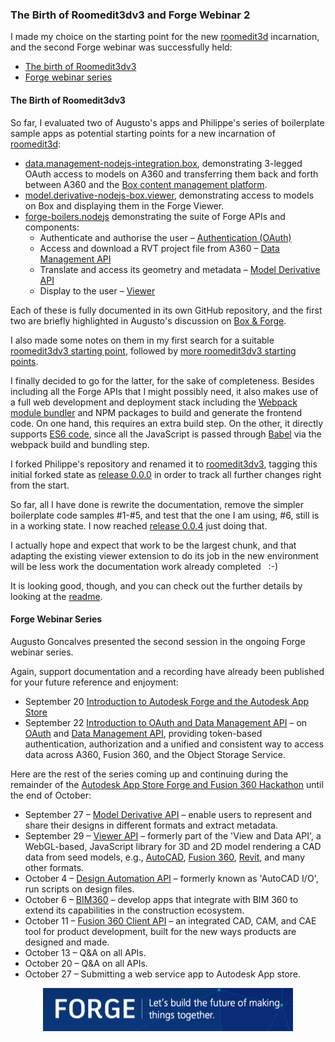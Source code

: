 <head>
<title>The Building Coder</title>
<meta http-equiv="Content-Type" content="text/html; charset=utf-8"/>
<link rel="stylesheet" type="text/css" href="3dwc.css"/>
<script src="https://cdn.rawgit.com/google/code-prettify/master/loader/run_prettify.js?autoload=true" defer="defer"></script>
</head>

<!---

The Birth of Roomedit3dv3 and Forge Webinar 2 #revitapi #3dwebcoder @AutodeskRevit @AutodeskForge #aec #bim

I made my choice on the starting point for the new <code>roomedit3d</code> incarnation, and the second Forge webinar was successfully held
&ndash; The birth of Roomedit3dv3
&ndash; Forge webinar session 2 on OAuth and the Data Management API...

-->

### The Birth of Roomedit3dv3 and Forge Webinar 2

I made my choice on the starting point for the new [roomedit3d](https://github.com/jeremytammik/roomedit3d) incarnation, and the second Forge webinar was successfully held:

- [The birth of Roomedit3dv3](#2)
- [Forge webinar series](#3)


#### <a name="3"></a>The Birth of Roomedit3dv3

So far, I evaluated two of Augusto's apps and Philippe's series of boilerplate sample apps as potential starting points for a new incarnation
of [roomedit3d](https://github.com/jeremytammik/roomedit3d):

- [data.management-nodejs-integration.box](https://github.com/Developer-Autodesk/data.management-nodejs-integration.box), demonstrating 3-legged OAuth access to models on A360 and transferring them back and forth between A360 and the [Box content management platform](https://www.box.com).
- [model.derivative-nodejs-box.viewer](https://github.com/Developer-Autodesk/model.derivative-nodejs-box.viewer), demonstrating access to models on Box and displaying them in the Forge Viewer.
- [forge-boilers.nodejs](https://github.com/Autodesk-Forge/forge-boilers.nodejs) demonstrating the suite of Forge APIs and components:
    - Authenticate and authorise the user &ndash; [Authentication (OAuth)](https://developer.autodesk.com/en/docs/oauth/v2)
    - Access and download a RVT project file from A360 &ndash; [Data Management API](https://developer.autodesk.com/en/docs/data/v2)
    - Translate and access its geometry and metadata &ndash; [Model Derivative API](https://developer.autodesk.com/en/docs/model-derivative/v2)
    - Display to the user &ndash; [Viewer](https://developer.autodesk.com/en/docs/viewer/v2)
    
Each of these is fully documented in its own GitHub repository, and the first two are briefly highlighted in Augusto's discussion
on [Box &amp; Forge](http://adndevblog.typepad.com/cloud_and_mobile/2016/09/box-forge.html).

I also made some notes on them in my first search for a
suitable [roomedit3dv3 starting point](http://thebuildingcoder.typepad.com/blog/2016/09/roomedit3d-update-for-connecting-desktop-and-forge.html#4),
followed by [more roomedit3dv3 starting points](http://thebuildingcoder.typepad.com/blog/2016/09/forge-webinar-series-and-more-roomedit-starting-point-samples.html#2).

I finally decided to go for the latter, for the sake of completeness.
Besides including all the Forge APIs that I might possibly need, it also makes use of a full web development and deployment stack including
the [Webpack module bundler](https://webpack.github.io) and NPM packages to build and generate the frontend code.
On one hand, this requires an extra build step.
On the other, it directly supports [ES6 code](https://en.wikipedia.org/wiki/ECMAScript#ES6), since all the JavaScript is passed through [Babel](https://babeljs.io) via the webpack build and bundling step.

I forked Philippe's repository and renamed it
to [roomedit3dv3](https://github.com/jeremytammik/roomedit3dv3),
tagging this initial forked state as [release 0.0.0](https://github.com/jeremytammik/roomedit3dv3/releases/tag/0.0.0) in
order to track all further changes right from the start. 

So far, all I have done is rewrite the documentation, remove the simpler boilerplate code samples #1-#5, and test that the one I am using, #6, still is in a working state.
I now reached [release 0.0.4](https://github.com/jeremytammik/roomedit3dv3/releases/tag/0.0.4) just doing that.

I actually hope and expect that work to be the largest chunk, and that adapting the existing viewer extension to do its job in the new environment will be less work the documentation work already completed &nbsp; :-)

It is looking good, though, and you can check out the further details by looking at the [readme](https://github.com/jeremytammik/roomedit3dv3).

#### <a name="3"></a>Forge Webinar Series

Augusto Goncalves presented the second session in the ongoing Forge webinar series.

Again, support documentation and a recording have already been published for your future reference and enjoyment:

- September 20 [Introduction to Autodesk Forge and the Autodesk App Store](http://adndevblog.typepad.com/cloud_and_mobile/2016/09/introduction-to-autodesk-forge-and-the-autodesk-app-store.html)
- September 22 [Introduction to OAuth and Data Management API](http://adndevblog.typepad.com/cloud_and_mobile/2016/09/introduction-to-oauth-and-data-management-api.html)
&ndash; on [OAuth](https://developer.autodesk.com/en/docs/oauth/v2/overview)
and [Data Management API](https://developer.autodesk.com/en/docs/data/v2/overview), providing token-based authentication, authorization and a unified and consistent way to access data across A360, Fusion 360, and the Object Storage Service.

Here are the rest of the series coming up and continuing during the remainder of
the [Autodesk App Store Forge and Fusion 360 Hackathon](http://autodeskforge.devpost.com) until the end of October:

- September 27 &ndash; [Model Derivative API](https://developer.autodesk.com/en/docs/model-derivative/v2/overview) &ndash; enable users to represent and share their designs in different formats and extract metadata.
- September 29 &ndash; [Viewer API](https://developer.autodesk.com/en/docs/viewer/v2/overview) &ndash; 
formerly part of the 'View and Data API', a WebGL-based, JavaScript library for 3D and 2D model rendering a CAD data from seed models, e.g., [AutoCAD](http://www.autodesk.com/products/autocad/overview), [Fusion 360](http://www.autodesk.com/products/fusion-360/overview), [Revit](http://www.autodesk.com/products/revit-family/overview), and many other formats.
- October 4 &ndash; [Design Automation API](https://developer.autodesk.com/en/docs/design-automation/v2/overview) &ndash; formerly known as 'AutoCAD I/O', run scripts on design files.
- October 6 &ndash; [BIM360](https://developer.autodesk.com/en/docs/bim360/v1/overview) &ndash; develop apps that integrate with BIM 360 to extend its capabilities in the construction ecosystem.
- October 11 &ndash; [Fusion 360 Client API](http://help.autodesk.com/view/NINVFUS/ENU/?guid=GUID-A92A4B10-3781-4925-94C6-47DA85A4F65A) &ndash; an integrated CAD, CAM, and CAE tool for product development, built for the new ways products are designed and made.
- October 13 &ndash; Q&A on all APIs.
- October 20 &ndash; Q&A on all APIs.
- October 27 &ndash; Submitting a web service app to Autodesk App store.

<center>
<img src="img/forge_accelerator.png" alt="Forge &ndash; build the future of making things together" width="400">
</center>

